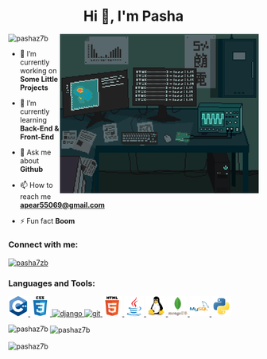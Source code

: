 <h1 align="center">Hi 👋, I'm Pasha</h1>
<img align="right" alt="Coding" width="400" src="https://github.com/pashaz7b/pashaz7b/blob/main/CodingPixelArt.gif">
<p align="left"> <img src="https://komarev.com/ghpvc/?username=pashaz7b&label=Profile%20views&color=0e75b6&style=flat" alt="pashaz7b" /> </p>

- 🔭 I’m currently working on **Some Little Projects**

- 🌱 I’m currently learning **Back-End & Front-End**

- 💬 Ask me about **Github**

- 📫 How to reach me **apear55069@gmail.com**

- ⚡ Fun fact **Boom**

<h3 align="left">Connect with me:</h3>
<p align="left">
<a href="https://instagram.com/pashaz7b" target="blank"><img align="center" src="https://raw.githubusercontent.com/rahuldkjain/github-profile-readme-generator/master/src/images/icons/Social/instagram.svg" alt="pasha7zb" height="30" width="40" /></a>
</p>

<h3 align="left">Languages and Tools:</h3>
<p align="left"> <a href="https://www.w3schools.com/cpp/" target="_blank" rel="noreferrer"> <img src="https://raw.githubusercontent.com/devicons/devicon/master/icons/cplusplus/cplusplus-original.svg" alt="cplusplus" width="40" height="40"/> </a> <a href="https://www.w3schools.com/css/" target="_blank" rel="noreferrer"> <img src="https://raw.githubusercontent.com/devicons/devicon/master/icons/css3/css3-original-wordmark.svg" alt="css3" width="40" height="40"/> </a> <a href="https://www.djangoproject.com/" target="_blank" rel="noreferrer"> <img src="https://cdn.worldvectorlogo.com/logos/django.svg" alt="django" width="40" height="40"/> </a> <a href="https://git-scm.com/" target="_blank" rel="noreferrer"> <img src="https://www.vectorlogo.zone/logos/git-scm/git-scm-icon.svg" alt="git" width="40" height="40"/> </a> <a href="https://www.w3.org/html/" target="_blank" rel="noreferrer"> <img src="https://raw.githubusercontent.com/devicons/devicon/master/icons/html5/html5-original-wordmark.svg" alt="html5" width="40" height="40"/> </a> <a href="https://www.java.com" target="_blank" rel="noreferrer"> <img src="https://raw.githubusercontent.com/devicons/devicon/master/icons/java/java-original.svg" alt="java" width="40" height="40"/> </a> <a href="https://www.linux.org/" target="_blank" rel="noreferrer"> <img src="https://raw.githubusercontent.com/devicons/devicon/master/icons/linux/linux-original.svg" alt="linux" width="40" height="40"/> </a> <a href="https://www.mongodb.com/" target="_blank" rel="noreferrer"> <img src="https://raw.githubusercontent.com/devicons/devicon/master/icons/mongodb/mongodb-original-wordmark.svg" alt="mongodb" width="40" height="40"/> </a> <a href="https://www.mysql.com/" target="_blank" rel="noreferrer"> <img src="https://raw.githubusercontent.com/devicons/devicon/master/icons/mysql/mysql-original-wordmark.svg" alt="mysql" width="40" height="40"/> </a> <a href="https://www.python.org" target="_blank" rel="noreferrer"> <img src="https://raw.githubusercontent.com/devicons/devicon/master/icons/python/python-original.svg" alt="python" width="40" height="40"/> </a> </p>

<p><img align="left" src="https://github-readme-stats.vercel.app/api/top-langs?username=pashaz7b&theme=dark&background=000000&show_icons=true&locale=en&layout=compact" alt="pashaz7b" /></p>

<p>&nbsp;<img align="center" src="https://github-readme-stats.vercel.app/api?username=pashaz7b&theme=dark&background=000000&show_icons=true&locale=en" alt="pashaz7b" /></p>

<p><img align="center" src="https://github-readme-streak-stats.herokuapp.com/?user=pashaz7b&theme=dark&background=000000" alt="pashaz7b" /></p>


